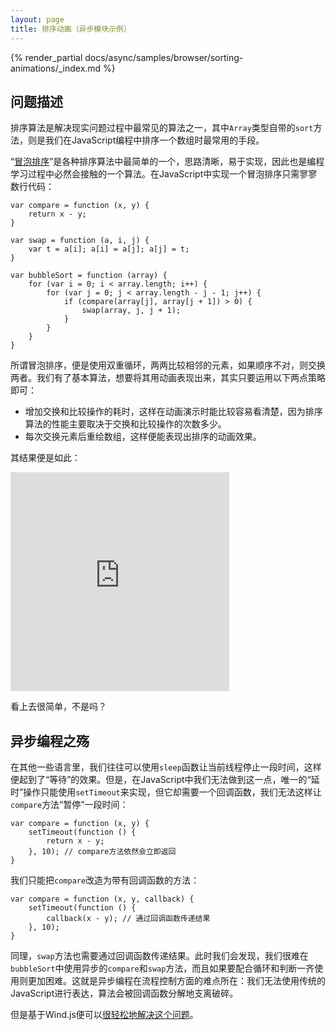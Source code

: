 ```yaml
---
layout: page
title: 排序动画（异步模块示例）
---
```


{% render_partial docs/async/samples/browser/sorting-animations/_index.md %}

## 问题描述

排序算法是解决现实问题过程中最常见的算法之一，其中`Array`类型自带的`sort`方法，则是我们在JavaScript编程中排序一个数组时最常用的手段。

“[冒泡排序](http://zh.wikipedia.org/wiki/%E5%86%92%E6%B3%A1%E6%8E%92%E5%BA%8F)”是各种排序算法中最简单的一个，思路清晰，易于实现，因此也是编程学习过程中必然会接触的一个算法。在JavaScript中实现一个冒泡排序只需寥寥数行代码：

    var compare = function (x, y) {
        return x - y; 
    }

    var swap = function (a, i, j) {
        var t = a[i]; a[i] = a[j]; a[j] = t;
    }

    var bubbleSort = function (array) {
        for (var i = 0; i < array.length; i++) {
            for (var j = 0; j < array.length - j - 1; j++) {
                if (compare(array[j], array[j + 1]) > 0) {
                    swap(array, j, j + 1);
                }
            }
        }
    }
所谓冒泡排序，便是使用双重循环，两两比较相邻的元素，如果顺序不对，则交换两者。我们有了基本算法，想要将其用动画表现出来，其实只要运用以下两点策略即可：

* 增加交换和比较操作的耗时，这样在动画演示时能比较容易看清楚，因为排序算法的性能主要取决于交换和比较操作的次数多少。
* 每次交换元素后重绘数组，这样便能表现出排序的动画效果。

其结果便是如此：

<iframe src="http://repository.jscex.info/master/samples/async/browser/sorting-animations.html" frameborder="0" width="350" height="350"></iframe>

看上去很简单，不是吗？

## 异步编程之殇

在其他一些语言里，我们往往可以使用`sleep`函数让当前线程停止一段时间，这样便起到了“等待”的效果。但是，在JavaScript中我们无法做到这一点，唯一的“延时”操作只能使用`setTimeout`来实现，但它却需要一个回调函数，我们无法这样让`compare`方法“暂停”一段时间：

    var compare = function (x, y) {
        setTimeout(function () {
            return x - y;
        }, 10); // compare方法依然会立即返回
    }

我们只能把`compare`改造为带有回调函数的方法：

    var compare = function (x, y, callback) {
        setTimeout(function () {
            callback(x - y); // 通过回调函数传递结果
        }, 10);
    }

同理，`swap`方法也需要通过回调函数传递结果。此时我们会发现，我们很难在`bubbleSort`中使用异步的`compare`和`swap`方法，而且如果要配合循环和判断一齐使用则更加困难。这就是异步编程在流程控制方面的难点所在：我们无法使用传统的JavaScript进行表达，算法会被回调函数分解地支离破碎。

但是基于Wind.js便可以[很轻松地解决这个问题]([./solution.html])。